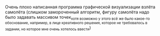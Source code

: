 Очень плохо написанная программа графической визуализации взлёта самолёта (слишком замороченный алгоритм, фигуру самолёта надо было задавать массивом точек<sub>хотя возможно у этого всё же было какое-то обоснование, например, в лице креативного решения, которое не требовалось в задании, но которое мне очень хотелось ввести</sub>)
